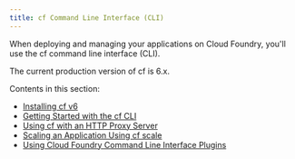 ```yaml
---
title: cf Command Line Interface (CLI)
---
```


When deploying and managing your applications on Cloud Foundry, you'll use the cf command line interface (CLI).

The current production version of cf is 6.x.

Contents in this section:

* [Installing cf v6](./install-go-cli.html)
* [Getting Started with the cf CLI](./whats-new-v6.html)
* [Using cf with an HTTP Proxy Server](./http-proxy.html)
* [Scaling an Application Using cf scale](../deploy-apps/cf-scale.html)
* [Using Cloud Foundry Command Line Interface Plugins](./use-cli-plugins.html)
